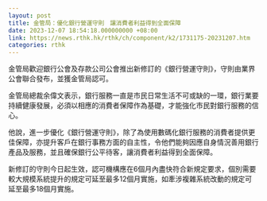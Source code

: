 ```yaml
---
layout: post
title: 金管局：優化銀行營運守則　讓消費者利益得到全面保障
date: 2023-12-07 18:54:18.000000000 +08:00
link: https://news.rthk.hk/rthk/ch/component/k2/1731175-20231207.htm
categories: rthk
---
```


金管局歡迎銀行公會及存款公司公會推出新修訂的《銀行營運守則》，守則由業界公會聯合發布，並獲金管局認可。

金管局總裁余偉文表示，銀行服務一直是市民日常生活不可或缺的一環，銀行業要持續健康發展，必須以相應的消費者保障作為基礎，才能強化市民對銀行服務的信心。

他說，進一步優化《銀行營運守則》，除了為使用數碼化銀行服務的消費者提供更佳保障，亦提升客戶在銀行事務方面的自主性，令他們能夠因應自身情況善用銀行產品及服務，並且確保銀行公平待客，讓消費者利益得到全面保障。

新修訂的守則今日起生效，認可機構應在6個月內盡快符合新規定要求，個別需要較大規模系統提升的規定可延至最多12個月實施，如牽涉複雜系統改動的規定可延至最多18個月實施。
